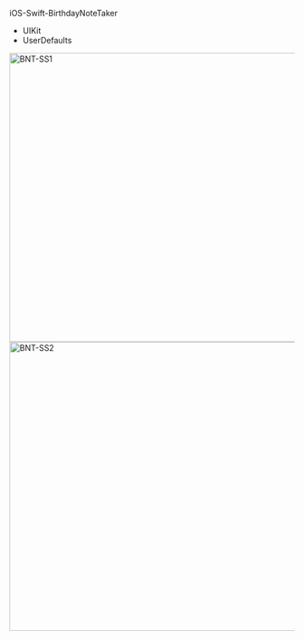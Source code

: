 iOS-Swift-BirthdayNoteTaker

- UIKit
- UserDefaults

<img width="510" alt="BNT-SS1" src="https://user-images.githubusercontent.com/82319635/224324004-ade2a30d-fd75-41a4-809e-f80121608e66.png">
<img width="510" alt="BNT-SS2" src="https://user-images.githubusercontent.com/82319635/224324017-964dda8f-e389-4013-b89a-70dd49d6f128.png">
